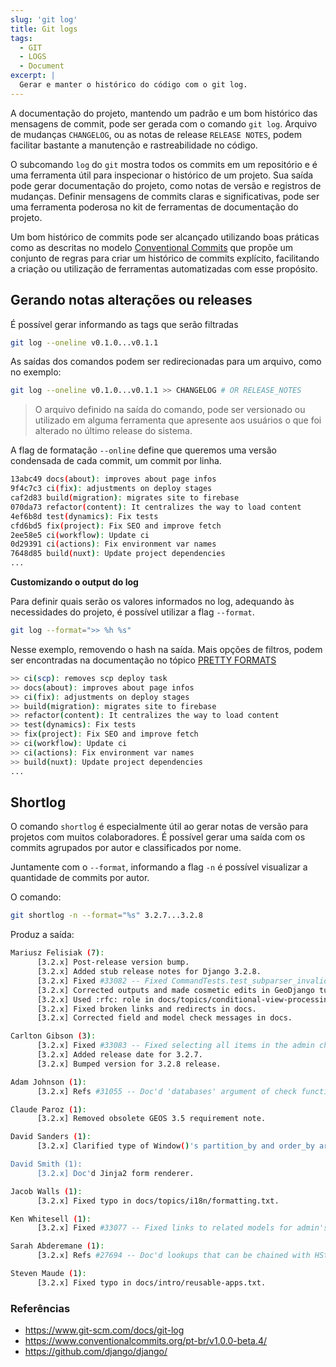 ```yaml
---
slug: 'git log'
title: Git logs
tags:
  - GIT
  - LOGS
  - Document
excerpt: |
  Gerar e manter o histórico do código com o git log.
---
```


A documentação do projeto, mantendo um padrão e um bom histórico das mensagens de commit, pode ser gerada com o comando `git log`. Arquivo de mudanças `CHANGELOG`, ou as notas de release `RELEASE NOTES`, podem facilitar bastante a manutenção e rastreabilidade no código.

O subcomando `log` do `git` mostra todos os commits em um repositório e é uma ferramenta útil para inspecionar o histórico de um projeto. Sua saída pode gerar documentação do projeto, como notas de versão e registros de mudanças. Definir mensagens de commits claras e significativas, pode ser uma ferramenta poderosa no kit de ferramentas de documentação do projeto.

Um bom histórico de commits pode ser alcançado utilizando boas práticas como as descritas no modelo [Conventional Commits](https://www.conventionalcommits.org/pt-br/v1.0.0-beta.4/) que propõe um conjunto de regras para criar um histórico de commits explícito, facilitando a criação ou utilização de ferramentas automatizadas com esse propósito.

## Gerando notas alterações ou releases

É possível gerar informando as tags que serão filtradas

```bash
git log --oneline v0.1.0...v0.1.1
```

As saídas dos comandos podem ser redirecionadas para um arquivo, como no exemplo:

```bash
git log --oneline v0.1.0...v0.1.1 >> CHANGELOG # OR RELEASE_NOTES
```

> O arquivo definido na saída do comando, pode ser versionado ou utilizado em alguma ferramenta que apresente aos usuários o que foi alterado no último release do sistema.

A flag de formatação `--online` define que queremos uma versão condensada de cada commit, um commit por linha.

```bash
13abc49 docs(about): improves about page infos
9f4c7c3 ci(fix): adjustments on deploy stages
caf2d83 build(migration): migrates site to firebase
070da73 refactor(content): It centralizes the way to load content
4ef6b8d test(dynamics): Fix tests
cfd6bd5 fix(project): Fix SEO and improve fetch
2ee58e5 ci(workflow): Update ci
0d29391 ci(actions): Fix environment var names
7648d85 build(nuxt): Update project dependencies
...
```

**Customizando o output do log**

Para definir quais serão os valores informados no log, adequando às necessidades do projeto, é possível utilizar a flag `--format`.

```bash
git log --format=">> %h %s"
```

Nesse exemplo, removendo o hash na saída. Mais opções de filtros, podem ser encontradas na documentação no tópico [PRETTY FORMATS](https://www.git-scm.com/docs/git-log#_pretty_formats)

```bash
>> ci(scp): removes scp deploy task
>> docs(about): improves about page infos
>> ci(fix): adjustments on deploy stages
>> build(migration): migrates site to firebase
>> refactor(content): It centralizes the way to load content
>> test(dynamics): Fix tests
>> fix(project): Fix SEO and improve fetch
>> ci(workflow): Update ci
>> ci(actions): Fix environment var names
>> build(nuxt): Update project dependencies
...
```

## Shortlog

O comando `shortlog` é especialmente útil ao gerar notas de versão para projetos com muitos colaboradores. É possível gerar uma saída com os commits agrupados por autor e classificados por nome.

Juntamente com o `--format`, informando a flag `-n` é possível visualizar a quantidade de commits por autor.

O comando:

```bash
git shortlog -n --format="%s" 3.2.7...3.2.8
```

Produz a saída:

```bash
Mariusz Felisiak (7):
      [3.2.x] Post-release version bump.
      [3.2.x] Added stub release notes for Django 3.2.8.
      [3.2.x] Fixed #33082 -- Fixed CommandTests.test_subparser_invalid_option on Python 3.9.7+.
      [3.2.x] Corrected outputs and made cosmetic edits in GeoDjango tutorial.
      [3.2.x] Used :rfc: role in docs/topics/conditional-view-processing.txt.
      [3.2.x] Fixed broken links and redirects in docs.
      [3.2.x] Corrected field and model check messages in docs.

Carlton Gibson (3):
      [3.2.x] Fixed #33083 -- Fixed selecting all items in the admin changelist when actions are both top and bottom.
      [3.2.x] Added release date for 3.2.7.
      [3.2.x] Bumped version for 3.2.8 release.

Adam Johnson (1):
      [3.2.x] Refs #31055 -- Doc'd 'databases' argument of check functions.

Claude Paroz (1):
      [3.2.x] Removed obsolete GEOS 3.5 requirement note.

David Sanders (1):
      [3.2.x] Clarified type of Window()'s partition_by and order_by arguments.

David Smith (1):
      [3.2.x] Doc'd Jinja2 form renderer.

Jacob Walls (1):
      [3.2.x] Fixed typo in docs/topics/i18n/formatting.txt.

Ken Whitesell (1):
      [3.2.x] Fixed #33077 -- Fixed links to related models for admin's readonly fields in custom admin site.

Sarah Abderemane (1):
      [3.2.x] Refs #27694 -- Doc'd lookups that can be chained with HStoreField key transforms.

Steven Maude (1):
      [3.2.x] Fixed typo in docs/intro/reusable-apps.txt.
```


### Referências

- https://www.git-scm.com/docs/git-log
- https://www.conventionalcommits.org/pt-br/v1.0.0-beta.4/
- https://github.com/django/django/
